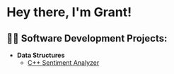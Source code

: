 <h1>Hey there, I'm Grant!
  
<h2>👨‍💻 Software Development Projects:</h2>

- <b>Data Structures</b>
  - [C++ Sentiment Analyzer](https://github.com/SMUCS2341/assignment-2-don-t-be-sentimental-gpalmer99.git)
